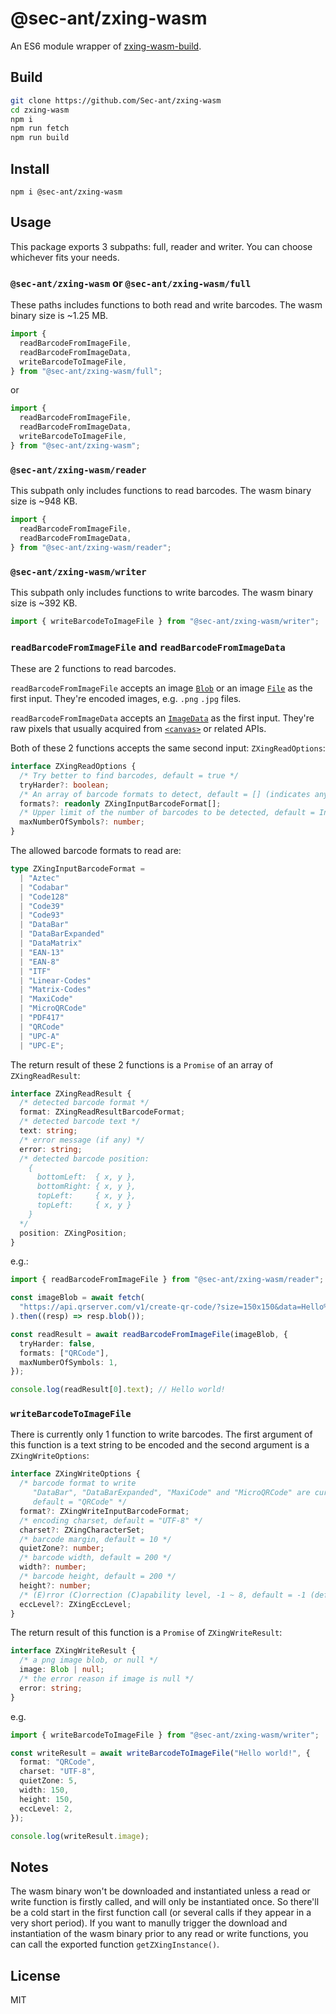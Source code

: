 # @sec-ant/zxing-wasm

An ES6 module wrapper of [zxing-wasm-build](https://github.com/Sec-ant/zxing-wasm-build).

## Build

```bash
git clone https://github.com/Sec-ant/zxing-wasm
cd zxing-wasm
npm i
npm run fetch
npm run build
```

## Install

```
npm i @sec-ant/zxing-wasm
```

## Usage

This package exports 3 subpaths: full, reader and writer. You can choose whichever fits your needs.

### `@sec-ant/zxing-wasm` or `@sec-ant/zxing-wasm/full`

These paths includes functions to both read and write barcodes. The wasm binary size is ~1.25 MB.

```ts
import {
  readBarcodeFromImageFile,
  readBarcodeFromImageData,
  writeBarcodeToImageFile,
} from "@sec-ant/zxing-wasm/full";
```

or

```ts
import {
  readBarcodeFromImageFile,
  readBarcodeFromImageData,
  writeBarcodeToImageFile,
} from "@sec-ant/zxing-wasm";
```

### `@sec-ant/zxing-wasm/reader`

This subpath only includes functions to read barcodes. The wasm binary size is ~948 KB.

```ts
import {
  readBarcodeFromImageFile,
  readBarcodeFromImageData,
} from "@sec-ant/zxing-wasm/reader";
```

### `@sec-ant/zxing-wasm/writer`

This subpath only includes functions to write barcodes. The wasm binary size is ~392 KB.

```ts
import { writeBarcodeToImageFile } from "@sec-ant/zxing-wasm/writer";
```

### `readBarcodeFromImageFile` and `readBarcodeFromImageData`

These are 2 functions to read barcodes.

`readBarcodeFromImageFile` accepts an image [`Blob`](https://developer.mozilla.org/docs/Web/API/Blob) or an image [`File`](https://developer.mozilla.org/docs/Web/API/File) as the first input. They're encoded images, e.g. `.png` `.jpg` files.

`readBarcodeFromImageData` accepts an [`ImageData`](https://developer.mozilla.org/docs/Web/API/ImageData) as the first input. They're raw pixels that usually acquired from [`<canvas>`](https://developer.mozilla.org/docs/Web/HTML/Element/canvas) or related APIs.

Both of these 2 functions accepts the same second input: `ZXingReadOptions`:

```ts
interface ZXingReadOptions {
  /* Try better to find barcodes, default = true */
  tryHarder?: boolean;
  /* An array of barcode formats to detect, default = [] (indicates any format) */
  formats?: readonly ZXingInputBarcodeFormat[];
  /* Upper limit of the number of barcodes to be detected, default = Infinite */
  maxNumberOfSymbols?: number;
}
```

The allowed barcode formats to read are:

```ts
type ZXingInputBarcodeFormat =
  | "Aztec"
  | "Codabar"
  | "Code128"
  | "Code39"
  | "Code93"
  | "DataBar"
  | "DataBarExpanded"
  | "DataMatrix"
  | "EAN-13"
  | "EAN-8"
  | "ITF"
  | "Linear-Codes"
  | "Matrix-Codes"
  | "MaxiCode"
  | "MicroQRCode"
  | "PDF417"
  | "QRCode"
  | "UPC-A"
  | "UPC-E";
```

The return result of these 2 functions is a `Promise` of an array of `ZXingReadResult`:

```ts
interface ZXingReadResult {
  /* detected barcode format */
  format: ZXingReadResultBarcodeFormat;
  /* detected barcode text */
  text: string;
  /* error message (if any) */
  error: string;
  /* detected barcode position:
    {
      bottomLeft:  { x, y },
      bottomRight: { x, y },
      topLeft:     { x, y },
      topLeft:     { x, y }
    }
  */
  position: ZXingPosition;
}
```

e.g.:

```ts
import { readBarcodeFromImageFile } from "@sec-ant/zxing-wasm/reader";

const imageBlob = await fetch(
  "https://api.qrserver.com/v1/create-qr-code/?size=150x150&data=Hello%20world!"
).then((resp) => resp.blob());

const readResult = await readBarcodeFromImageFile(imageBlob, {
  tryHarder: false,
  formats: ["QRCode"],
  maxNumberOfSymbols: 1,
});

console.log(readResult[0].text); // Hello world!
```

### `writeBarcodeToImageFile`

There is currently only 1 function to write barcodes. The first argument of this function is a text string to be encoded and the second argument is a `ZXingWriteOptions`:

```ts
interface ZXingWriteOptions {
  /* barcode format to write
     "DataBar", "DataBarExpanded", "MaxiCode" and "MicroQRCode" are currently not supported
     default = "QRCode" */
  format?: ZXingWriteInputBarcodeFormat;
  /* encoding charset, default = "UTF-8" */
  charset?: ZXingCharacterSet;
  /* barcode margin, default = 10 */
  quietZone?: number;
  /* barcode width, default = 200 */
  width?: number;
  /* barcode height, default = 200 */
  height?: number;
  /* (E)rror (C)orrection (C)apability level, -1 ~ 8, default = -1 (default) */
  eccLevel?: ZXingEccLevel;
}
```

The return result of this function is a `Promise` of `ZXingWriteResult`:

```ts
interface ZXingWriteResult {
  /* a png image blob, or null */
  image: Blob | null;
  /* the error reason if image is null */
  error: string;
}
```

e.g.

```ts
import { writeBarcodeToImageFile } from "@sec-ant/zxing-wasm/writer";

const writeResult = await writeBarcodeToImageFile("Hello world!", {
  format: "QRCode",
  charset: "UTF-8",
  quietZone: 5,
  width: 150,
  height: 150,
  eccLevel: 2,
});

console.log(writeResult.image);
```

## Notes

The wasm binary won't be downloaded and instantiated unless a read or write function is firstly called, and will only be instantiated once. So there'll be a cold start in the first function call (or several calls if they appear in a very short period). If you want to manully trigger the download and instantiation of the wasm binary prior to any read or write functions, you can call the exported function `getZXingInstance()`.

## License

MIT
